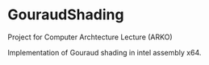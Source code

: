 # GouraudShading
Project for Computer Archtecture Lecture (ARKO)

Implementation of Gouraud shading in intel assembly x64.
